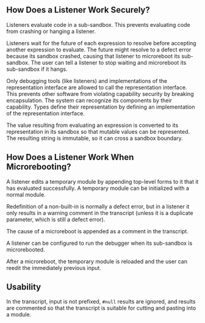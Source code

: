 ## How Does a Listener Work Securely?

Listeners evaluate code in a sub-sandbox.  This prevents evaluating code from crashing or hanging a listener.

Listeners wait for the future of each expression to resolve before accepting another expression to evaluate.  The future might resolve to a defect error because its sandbox crashed, causing that listener to microreboot its sub-sandbox.  The user can tell a listener to stop waiting and microreboot its sub-sandbox if it hangs.

Only debugging tools (like listeners) and implementations of the representation interface are allowed to call the representation interface.  This prevents other software from violating capability security by breaking encapsulation.  The system can recognize its components by their capability.  Types define their representation by defining an implementation of the representation interface.

The value resulting from evaluating an expression is converted to its representation in its sandbox so that mutable values can be represented.  The resulting string is immutable, so it can cross a sandbox boundary.


## How Does a Listener Work When Microrebooting?

A listener edits a temporary module by appending top-level forms to it that it has evaluated successfully.  A temporary module can be initialized with a normal module.

Redefinition of a non-built-in is normally a defect error, but in a listener it only results in a warning comment in the transcript (unless it is a duplicate parameter, which is still a defect error).

The cause of a microreboot is appended as a comment in the transcript.

A listener can be configured to run the debugger when its sub-sandbox is microrebooted.

After a microreboot, the temporary module is reloaded and the user can reedit the immediately previous input.


## Usability

In the transcript, input is not prefixed, `#null` results are ignored, and results are commented so that the transcript is suitable for cutting and pasting into a module.
